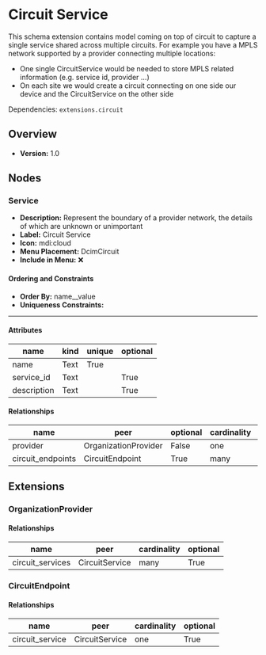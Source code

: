 # Circuit Service

This schema extension contains model coming on top of circuit to capture a single
service shared across multiple circuits.
For example you have a MPLS network supported by a provider connecting multiple locations:
- One single CircuitService would be needed to store MPLS related information (e.g.
service id, provider ...)
- On each site we would create a circuit connecting on one side our device and the
CircuitService on the other side



Dependencies: `extensions.circuit`
## Overview
- **Version:** 1.0
## Nodes
### **Service**
- **Description:** Represent the boundary of a provider network, the details of which are unknown or unimportant
- **Label:** Circuit Service
- **Icon:** mdi:cloud
- **Menu Placement:** DcimCircuit
- **Include in Menu:** ❌

#### Ordering and Constraints
- **Order By:** name__value
- **Uniqueness Constraints:** 
---
#### Attributes
| name | kind | unique | optional |
| ---- | ---- | ------ | -------- |
| name | Text | True |  |
| service_id | Text |  | True |
| description | Text |  | True |

#### Relationships
| name | peer | optional | cardinality | kind |
| ---- | ---- | -------- | ----------- | ---- |
| provider | OrganizationProvider | False | one | Attribute |
| circuit_endpoints | CircuitEndpoint | True | many | Component |

## Extensions
### OrganizationProvider
#### Relationships
| name | peer | cardinality | optional |
| ---- | ---- | ----------- | -------- |
| circuit_services | CircuitService | many | True |

### CircuitEndpoint
#### Relationships
| name | peer | cardinality | optional |
| ---- | ---- | ----------- | -------- |
| circuit_service | CircuitService | one | True |
